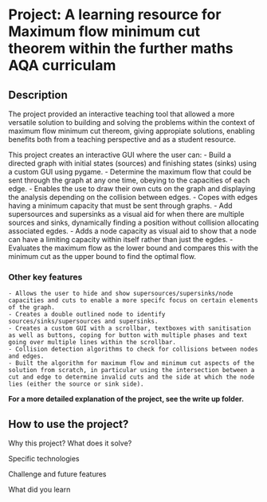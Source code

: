 # Project: A learning resource for Maximum flow minimum cut theorem within the further maths AQA curriculam



## Description 
The project provided an interactive teaching tool that allowed a more versatile solution to building and solving the problems within the context of maximum flow minimum cut thereom, giving appropiate solutions, enabling benefits both from a teaching perspective and as a student resource.

This project creates an interactive GUI where the user can: 
    - Build a directed graph with initial states (sources) and finishing states (sinks) using a custom GUI using pygame.
    - Determine the maximum flow that could be sent through the graph at any one time, obeying to the capacities of each edge.
    - Enables the use to draw their own cuts on the graph and displaying the analysis depending on the collision between edges.
    - Copes with edges having a minimum capacity that must be sent through graphs.
    - Add supersources and supersinks as a visual aid for when there are multiple sources and sinks, dynamically finding a position without collision allocating associated egdes.
    - Adds a node capacity as visual aid to show that a node can have a limiting capacity within itself rather than just the egdes.
    - Evaluates the maximum flow as the lower bound and compares this with the minimum cut as the upper bound to find the optimal flow.

### Other key features  
    - Allows the user to hide and show supersources/supersinks/node capacities and cuts to enable a more specifc focus on certain elements of the graph.
    - Creates a double outlined node to identify sources/sinks/supersources and supersinks.
    - Creates a custom GUI with a scrollbar, textboxes with sanitisation as well as buttons, coping for button with multiple phases and text going over multiple lines within the scrollbar.
    - Collision detection algorithms to check for collisions between nodes and edges.
    - Built the algorithm for maximum flow and minimum cut aspects of the solution from scratch, in particular using the intersection between a cut and edge to determine invalid cuts and the side at which the node lies (either the source or sink side).

**For a more detailed explanation of the project, see the write up folder.**

## How to use the project?  

Why this project? What does it solve?

Specific technologies

Challenge and future features

What did you learn